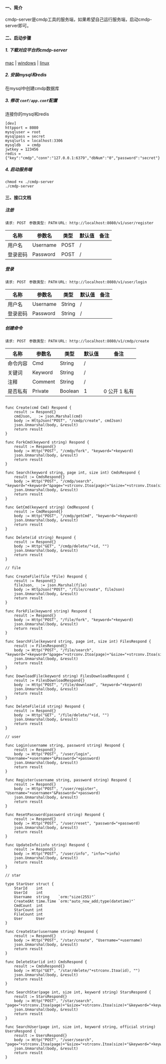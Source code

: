 #### 一、简介

cmdp-server是cmdp工具的服务端，如果希望自己运行服务端，启动cmdp-server即可。



#### 二、启动步骤

##### 1. 下载对应平台的cmdp-server

[mac](https://github.com/yurencloud/cmdp-server-public/releases/download/v3.0.0/cmdp-server-mac.tar.gz) | [windows](https://github.com/yurencloud/cmdp-server-public/releases/download/v3.0.0/cmdp-server-windows.tar.gz) | [linux](https://github.com/yurencloud/cmdp-server-public/releases/download/v3.0.0/cmdp-server-linux.tar.gz)

##### 2. 安装mysql和redis

在mysql中创建cmdp数据库

##### 3. 修改 `conf/app.conf`配置

连接你的mysql和redis

```
[dev]
httpport = 8080
mysqluser = root
mysqlpass = secret
mysqlurls = localhost:3306
mysqldb   = cmdp
jwtkey = 123456
redis = {"key":"cmdp","conn":"127.0.0.1:6379","dbNum":"0","password":"secret"}
```

##### 4. 启动服务端

```
chmod +x ./cmdp-server
./cmdp-server
```



#### 三、接口文档

##### 注册

 `请求: POST `  `参数类型: PATH` `URL: http://localhost:8080/v1/user/register` 

| 名称     | 参数名   | 类型 | 默认值 | 备注 |
| -------- | -------- | ---- | ------ | ---- |
| 用户名   | Username | POST | /      |      |
| 登录密码 | Password | POST | /      |      |



##### 登录

 `请求: POST `  `参数类型: PATH` `URL: http://localhost:8080/v1/user/login` 

| 名称     | 参数名   | 类型   | 默认值 | 备注 |
| -------- | -------- | ------ | ------ | ---- |
| 用户名   | Username | String | /      |      |
| 登录密码 | Password | String | /      |      |



##### 创建命令

 `请求: POST `  `参数类型: PATH` `URL: http://localhost:8080/v1/cmdp/create` 

| 名称     | 参数名  | 类型    | 默认值 | 备注          |
| -------- | ------- | ------- | ------ | ------------- |
| 命令内容 | Cmd     | String  | /      |               |
| 关键词   | Keyword | String  | /      |               |
| 注释     | Comment | String  | /      |               |
| 是否私有 | Private | Boolean | 1      | 0 公开 1 私有 |





```

func Create(cmd Cmd) Respond {
	result := Respond{}
	cmdJson, _ := json.Marshal(cmd)
	body := HttpJson("POST", "/cmdp/create", cmdJson)
	json.Unmarshal(body, &result)
	return result
}

func ForkCmd(keyword string) Respond {
	result := Respond{}
	body := Http("POST", "/cmdp/fork", "keyword="+keyword)
	json.Unmarshal(body, &result)
	return result
}

func Search(keyword string, page int, size int) CmdsRespond {
	result := CmdsRespond{}
	body := Http("POST", "/cmdp/search", "keyword="+keyword+"&page="+strconv.Itoa(page)+"&size="+strconv.Itoa(size))
	json.Unmarshal(body, &result)
	return result
}

func GetCmd(keyword string) CmdRespond {
	result := CmdRespond{}
	body := Http("POST", "/cmdp/getCmd", "keyword="+keyword)
	json.Unmarshal(body, &result)
	return result
}

func Delete(id string) Respond {
	result := Respond{}
	body := Http("GET", "/cmdp/delete/"+id, "")
	json.Unmarshal(body, &result)
	return result
}

// file

func CreateFile(file *File) Respond {
	result := Respond{}
	fileJson, _ := json.Marshal(file)
	body := HttpJson("POST", "/file/create", fileJson)
	json.Unmarshal(body, &result)
	return result
}

func ForkFile(keyword string) Respond {
	result := Respond{}
	body := Http("POST", "/file/fork", "keyword="+keyword)
	json.Unmarshal(body, &result)
	return result
}

func SearchFile(keyword string, page int, size int) FilesRespond {
	result := FilesRespond{}
	body := Http("POST", "/file/search", "keyword="+keyword+"&page="+strconv.Itoa(page)+"&size="+strconv.Itoa(size))
	json.Unmarshal(body, &result)
	return result
}

func DownloadFile(keyword string) FilesDownloadRespond {
	result := FilesDownloadRespond{}
	body := Http("POST", "/file/download", "keyword="+keyword)
	json.Unmarshal(body, &result)
	return result
}

func DeleteFile(id string) Respond {
	result := Respond{}
	body := Http("GET", "/file/delete/"+id, "")
	json.Unmarshal(body, &result)
	return result
}

// user

func Login(username string, password string) Respond {
	result := Respond{}
	body := Http("POST", "/user/login", "Username="+username+"&Password="+password)
	json.Unmarshal(body, &result)
	return result
}

func Register(username string, password string) Respond {
	result := Respond{}
	body := Http("POST", "/user/register", "Username="+username+"&Password="+password)
	json.Unmarshal(body, &result)
	return result
}

func ResetPassword(password string) Respond {
	result := Respond{}
	body := Http("POST", "/user/reset", "password="+password)
	json.Unmarshal(body, &result)
	return result
}

func UpdateInfo(info string) Respond {
	result := Respond{}
	body := Http("POST", "/user/info", "info="+info)
	json.Unmarshal(body, &result)
	return result
}

// star

type StarUser struct {
	StarId    int
	UserId    int
	Username  string    `orm:"size(255)"`
	CreatedAt time.Time `orm:"auto_now_add;type(datetime)"`
	CmdCount  int
	StarCount int
	FileCount int
	User      User
}

func CreateStar(username string) Respond {
	result := Respond{}
	body := Http("POST", "/star/create", "Username="+username)
	json.Unmarshal(body, &result)
	return result
}

func DeleteStar(id int) CmdsRespond {
	result := CmdsRespond{}
	body := Http("GET", "/star/delete/"+strconv.Itoa(id), "")
	json.Unmarshal(body, &result)
	return result
}

func SearchStar(page int, size int, keyword string) StarsRespond {
	result := StarsRespond{}
	body := Http("POST", "/star/search", "page="+strconv.Itoa(page)+"&size="+strconv.Itoa(size)+"&keyword="+keyword)
	json.Unmarshal(body, &result)
	return result
}

func SearchUser(page int, size int, keyword string, official string) UsersRespond {
	result := UsersRespond{}
	body := Http("POST", "/user/search", "page="+strconv.Itoa(page)+"&size="+strconv.Itoa(size)+"&keyword="+keyword+"&official="+official)
	json.Unmarshal(body, &result)
	return result
}

```

